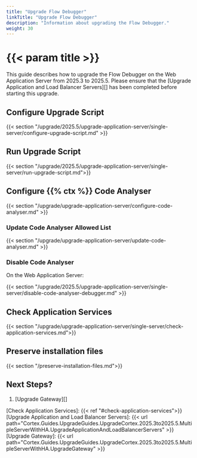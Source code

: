 ```yaml
---
title: "Upgrade Flow Debugger"
linkTitle: "Upgrade Flow Debugger"
description: "Information about upgrading the Flow Debugger."
weight: 30
---
```


# {{< param title >}}

This guide describes how to upgrade the Flow Debugger on the Web Application Server from 2025.3 to 2025.5. Please ensure that the [Upgrade Application and Load Balancer Servers][] has been completed before starting this upgrade.

## Configure Upgrade Script

{{< section "/upgrade/2025.5/upgrade-application-server/single-server/configure-upgrade-script.md" >}}

## Run Upgrade Script

{{< section "/upgrade/2025.5/upgrade-application-server/single-server/run-upgrade-script.md">}}

## Configure {{% ctx %}} Code Analyser

{{< section "/upgrade/upgrade-application-server/configure-code-analyser.md" >}}

### Update Code Analyser Allowed List

{{< section "/upgrade/upgrade-application-server/update-code-analyser.md" >}}

### Disable Code Analyser

On the Web Application Server:

{{< section "/upgrade/2025.5/upgrade-application-server/single-server/disable-code-analyser-debugger.md" >}}

## Check Application Services

{{< section "/upgrade/upgrade-application-server/single-server/check-application-services.md">}}

## Preserve installation files

{{< section "/preserve-installation-files.md">}}

## Next Steps?

1. [Upgrade Gateway][]

[Check Application Services]: {{< ref "#check-application-services">}}
[Upgrade Application and Load Balancer Servers]: {{< url path="Cortex.Guides.UpgradeGuides.UpgradeCortex.2025.3to2025.5.MultipleServerWithHA.UpgradeApplicationAndLoadBalancerServers" >}}
[Upgrade Gateway]: {{< url path="Cortex.Guides.UpgradeGuides.UpgradeCortex.2025.3to2025.5.MultipleServerWithHA.UpgradeGateway" >}}

